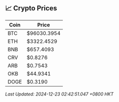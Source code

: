 ## 📈 Crypto Prices

| Coin | Price |
| ---- | ----- |
| BTC | $96030.3954 |
| ETH | $3322.4529 |
| BNB | $657.4093 |
| CRV | $0.8276 |
| ARB | $0.7543 |
| OKB | $44.9341 |
| DOGE | $0.3190 |

_Last Updated: 2024-12-23 02:42:51.047 +0800 HKT_